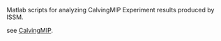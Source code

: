 Matlab scripts for analyzing CalvingMIP Experiment results produced by ISSM.

see [CalvingMIP](https://github.com/JRowanJordan/CalvingMIP).

